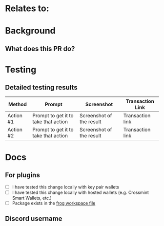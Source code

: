 <!-- Use this template by filling in information and copy and pasting relevant items out of the html comments. -->

# Relates to:

<!-- LINK TO ISSUE OR TICKET -->

<!-- This risks section is to be filled out before final review and merge. -->

# Background

## What does this PR do?

# Testing
<!-- Steps for the reviewer to test these changes -->

## Detailed testing results
<!-- 
Show that you've tested each function on your plugin/adapter/wallet. To do so simply:
1. Go to the examples directory and choose an example to test with
2. Import your plugin/wallet/adapter
3. Test each action and fill the table below with a screenshot and an example transaction showing that your changes worked
4. Don't push any changes to the example dir
-->

| Method | Prompt | Screenshot | Transaction Link |
|----------|--------|-------|------------------|
| Action #1 | Prompt to get it to take that action | Screenshot of the result | Transaction link |
| Action #2 | Prompt to get it to take that action | Screenshot of the result | Transaction link |


# Docs
<!--
My changes do not require a change to the project documentation.
My changes require a change to the project documentation.
If a docs change is needed: I have updated the documentation accordingly.
-->

## For plugins
- [ ] I have tested this change locally with key pair wallets
- [ ] I have tested this change locally with hosted wallets (e.g. Crossmint Smart Wallets, etc.)
- [ ] Package exists in the [frog workspace file](https://github.com/frog-sdk/frog/blob/main/frog.code-workspace)

## Discord username
